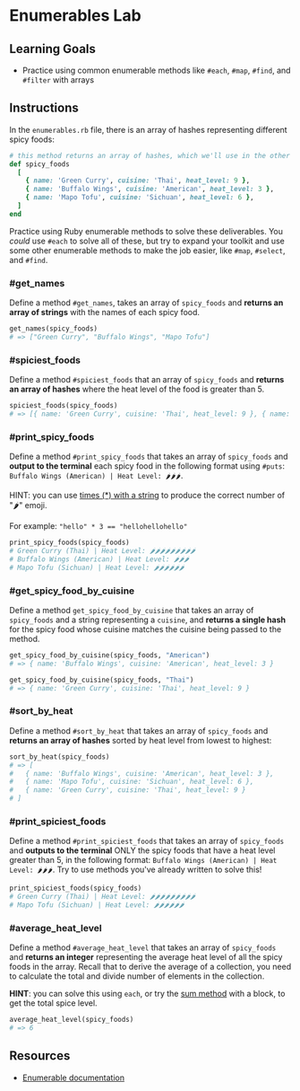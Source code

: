 # Enumerables Lab

## Learning Goals

- Practice using common enumerable methods like ``#each``, `#map`, `#find`, and
  `#filter` with arrays

## Instructions

In the `enumerables.rb` file, there is an array of hashes representing different
spicy foods:

```ruby
# this method returns an array of hashes, which we'll use in the other methods
def spicy_foods
  [
    { name: 'Green Curry', cuisine: 'Thai', heat_level: 9 },
    { name: 'Buffalo Wings', cuisine: 'American', heat_level: 3 },
    { name: 'Mapo Tofu', cuisine: 'Sichuan', heat_level: 6 },
  ]
end
```

Practice using Ruby enumerable methods to solve these deliverables. You _could_
use `#each` to solve all of these, but try to expand your toolkit and use some
other enumerable methods to make the job easier, like `#map`, `#select`, and
`#find`.

### #get_names

Define a method `#get_names`, takes an array of `spicy_foods` and **returns an
array of strings** with the names of each spicy food.

```rb
get_names(spicy_foods)
# => ["Green Curry", "Buffalo Wings", "Mapo Tofu"]
```

### #spiciest_foods

Define a method `#spiciest_foods` that an array of `spicy_foods` and **returns
an array of hashes** where the heat level of the food is greater than 5.

```rb
spiciest_foods(spicy_foods)
# => [{ name: 'Green Curry', cuisine: 'Thai', heat_level: 9 }, { name: 'Mapo Tofu', cuisine: 'Sichuan', heat_level: 6 }]
```

### #print_spicy_foods

Define a method `#print_spicy_foods` that takes an array of `spicy_foods` and
**output to the terminal** each spicy food in the following format using
`#puts`: `Buffalo Wings (American) | Heat Level: 🌶🌶🌶`.

HINT: you can use [times (\*) with a string][string times] to produce the
correct number of "🌶" emoji.

For example: `"hello" * 3 == "hellohellohello"`

```rb
print_spicy_foods(spicy_foods)
# Green Curry (Thai) | Heat Level: 🌶🌶🌶🌶🌶🌶🌶🌶🌶
# Buffalo Wings (American) | Heat Level: 🌶🌶🌶
# Mapo Tofu (Sichuan) | Heat Level: 🌶🌶🌶🌶🌶🌶
```

[string times]: https://ruby-doc.org/core-2.7.3/String.html#method-i-2A

### #get_spicy_food_by_cuisine

Define a method `get_spicy_food_by_cuisine` that takes an array of `spicy_foods`
and a string representing a `cuisine`, and **returns a single hash** for the
spicy food whose cuisine matches the cuisine being passed to the method.

```rb
get_spicy_food_by_cuisine(spicy_foods, "American")
# => { name: 'Buffalo Wings', cuisine: 'American', heat_level: 3 }

get_spicy_food_by_cuisine(spicy_foods, "Thai")
# => { name: 'Green Curry', cuisine: 'Thai', heat_level: 9 }
```

### #sort_by_heat

Define a method `#sort_by_heat` that takes an array of `spicy_foods` and
**returns an array of hashes** sorted by heat level from lowest to highest:

```rb
sort_by_heat(spicy_foods)
# => [
#   { name: 'Buffalo Wings', cuisine: 'American', heat_level: 3 },
#   { name: 'Mapo Tofu', cuisine: 'Sichuan', heat_level: 6 },
#   { name: 'Green Curry', cuisine: 'Thai', heat_level: 9 }
# ]
```

### #print_spiciest_foods

Define a method `#print_spiciest_foods` that takes an array of `spicy_foods` and
**outputs to the terminal** ONLY the spicy foods that have a heat level greater
than 5, in the following format:
`Buffalo Wings (American) | Heat Level: 🌶🌶🌶`. Try to use methods you've
already written to solve this!

```rb
print_spiciest_foods(spicy_foods)
# Green Curry (Thai) | Heat Level: 🌶🌶🌶🌶🌶🌶🌶🌶🌶
# Mapo Tofu (Sichuan) | Heat Level: 🌶🌶🌶🌶🌶🌶
```

### #average_heat_level

Define a method `#average_heat_level` that takes an array of `spicy_foods` and
**returns an integer** representing the average heat level of all the spicy
foods in the array. Recall that to derive the average of a collection, you need
to calculate the total and divide number of elements in the collection.

**HINT**: you can solve this using `each`, or try the [sum method][] with a
block, to get the total spice level.

```rb
average_heat_level(spicy_foods)
# => 6
```

## Resources

- [Enumerable documentation][ruby docs enumerable]

[ruby docs enumerable]: https://ruby-doc.org/core-2.7.3/Enumerable.html
[sum method]: https://ruby-doc.org/core-2.7.3/Enumerable.html#method-i-sum
